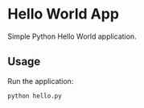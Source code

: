 # Hello World App

Simple Python Hello World application.

## Usage

Run the application:
```bash
python hello.py
```
